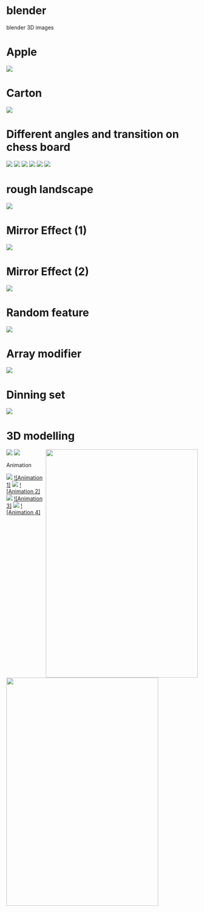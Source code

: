 # blender
blender 3D images

# Apple
![](/images/apple.jpg)
# Carton
![](/images/cartoon1.png)
# Different angles and transition on chess board
![](/images/chess.jpg)
![](/images/areachess.png)
![](/images/spotchess.png)
![](/images/spotchess1.png)
![](/images/areachess1.png)
![](/images/chess2.png)
# rough landscape 
![](/images/landscape.jpg)
# Mirror Effect (1)
![](/images/mirror.jpg)
# Mirror Effect (2)
![](/images/mirror(2).png)
# Random feature 
![](/images/randomizetransform1.jpg)
# Array modifier
![](/images/staircase.png)
# Dinning set
![](/images/dinningset1.png)
# 3D modelling
<img src="/images/pslv.png" width="400" height="600" align="right">

<img src="/images/tree.png" width="400" height="600" align="left">


![](/images/banner1.jpg)
![](/images/banner3.jpg)


Animation

[![](/images/water.png)](https://youtu.be/g6wvx9H3BdM)
[![Animation 1]](https://youtu.be/g6wvx9H3BdM)
[![](/images/halloween.jpg)](https://youtu.be/fvJbgI1veM4)
[![Animation 2]](https://youtu.be/fvJbgI1veM4)
[![](/images/cube.png)](https://youtu.be/a3AYM-34UJ8)
[![Animation 3]](https://youtu.be/a3AYM-34UJ8)
[![](/images/uvsphre.jpg)](https://youtu.be/AOBb0QF19pA)
[![Animation 4]](https://youtu.be/AOBb0QF19pA)

